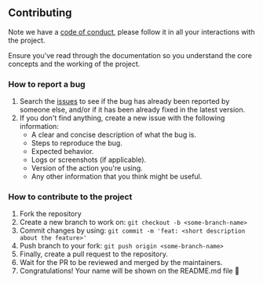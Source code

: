 ## Contributing

Note we have a [code of conduct](./CODE_OF_CONDUCT.md), please follow it in all your interactions with the project.

Ensure you've read through the documentation so you understand the core concepts and the working of the project.

### How to report a bug

1. Search the [issues](https://github.com/vedantmgoyal9/winget-releaser/issues) to see if the bug has already been reported by someone else, and/or if it has been already fixed in the latest version.
2. If you don't find anything, create a new issue with the following information:
   - A clear and concise description of what the bug is.
   - Steps to reproduce the bug.
   - Expected behavior.
   - Logs or screenshots (if applicable).
   - Version of the action you're using.
   - Any other information that you think might be useful.

### How to contribute to the project

1. Fork the repository
2. Create a new branch to work on: `git checkout -b <some-branch-name>`
3. Commit changes by using: `git commit -m 'feat: <short description about the feature>'`
4. Push branch to your fork: `git push origin <some-branch-name>`
5. Finally, create a pull request to the repository.
6. Wait for the PR to be reviewed and merged by the maintainers.
7. Congratulations! Your name will be shown on the README.md file :tada:
